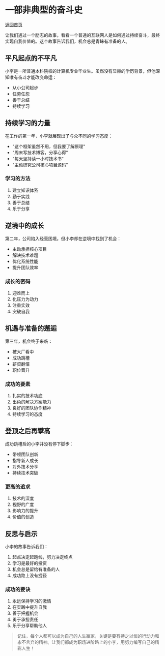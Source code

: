 # 一部非典型的奋斗史

[返回首页](../README.md)

让我们通过一个励志的故事，看看一个普通的互联网人是如何通过持续奋斗，最终实现自我价值的。这个故事告诉我们，机会总是青睐有准备的人。

## 平凡起点的不平凡

小李是一所普通本科院校的计算机专业毕业生。虽然没有显赫的学历背景，但他深知唯有奋斗才能改变命运：

- 从小公司起步
- 任劳任怨
- 善于总结
- 持续学习

## 持续学习的力量

在工作的第一年，小李就展现出了与众不同的学习态度：

- "这个框架虽然不用，但我要了解原理"
- "周末写技术博客，分享心得"
- "每天坚持读一小时技术书"
- "主动研究公司核心项目源码"

### 学习的方法

1. 建立知识体系
2. 勤于实践
3. 善于总结
4. 乐于分享

## 逆境中的成长

第二年，公司陷入经营困境，但小李却在逆境中找到了机会：

- 主动承担核心项目
- 解决技术难题
- 优化系统性能
- 提升团队效率

### 成长的密码

1. 迎难而上
2. 化压力为动力
3. 注重实效
4. 突破自我

## 机遇与准备的邂逅

第三年，机会终于来临：

- 被大厂看中
- 成功跳槽
- 薪资翻倍
- 职位晋升

### 成功的要素

1. 扎实的技术功底
2. 出色的解决方案能力
3. 良好的团队协作精神
4. 持续学习的态度

## 登顶之后再攀高

成功跳槽后的小李并没有停下脚步：

- 带领团队创新
- 指导新人成长
- 对外技术分享
- 持续技术突破

### 更高的追求

1. 技术的深度
2. 视野的广度
3. 影响力的提升
4. 价值的创造

## 反思与启示

小李的故事告诉我们：

1. 起点决定起跑线，努力决定终点
2. 学习是最好的投资
3. 机会总是留给有准备的人
4. 成功路上没有捷径

### 成功的要诀

1. 永远保持学习的激情
2. 在实践中提升自我
3. 善于把握机会
4. 勇于承担责任
5. 乐于分享帮助他人

> 记住，每个人都可以成为自己的人生赢家，关键是要有持之以恒的行动力和永不言弃的精神。让我们都成为职场进阶路上的小李，用努力编写自己的精彩人生！